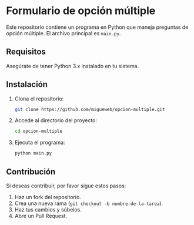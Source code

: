 # Formulario de opción múltiple

Este repositorio contiene un programa en Python que maneja preguntas de opción múltiple. El archivo principal es `main.py`.

## Requisitos

Asegúrate de tener Python 3.x instalado en tu sistema.

## Instalación

1. Clona el repositorio:

   ```bash
   git clone https://github.com/migueweb/opcion-multiple.git
   ```

2. Accede al directorio del proyecto:

   ```bash
   cd opcion-multiple
   ```

3. Ejecuta el programa:

   ```bash
   python main.py
   ```

## Contribución

Si deseas contribuir, por favor sigue estos pasos:

1. Haz un fork del repositorio.
2. Crea una nueva rama (`git checkout -b nombre-de-la-tarea`).
3. Haz tus cambios y súbelos.
4. Abre un Pull Request.
